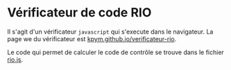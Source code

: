 # Vérificateur de code RIO

Il s'agit d'un vérificateur `javascript` qui s'execute dans le navigateur.
La page we du vérificateur est [kpym.github.io/verificateur-rio](https://kpym.github.io/verificateur-rio).


Le code qui permet de calculer le code de contrôle se trouve dans le fichier [rio.js](rio.js).
